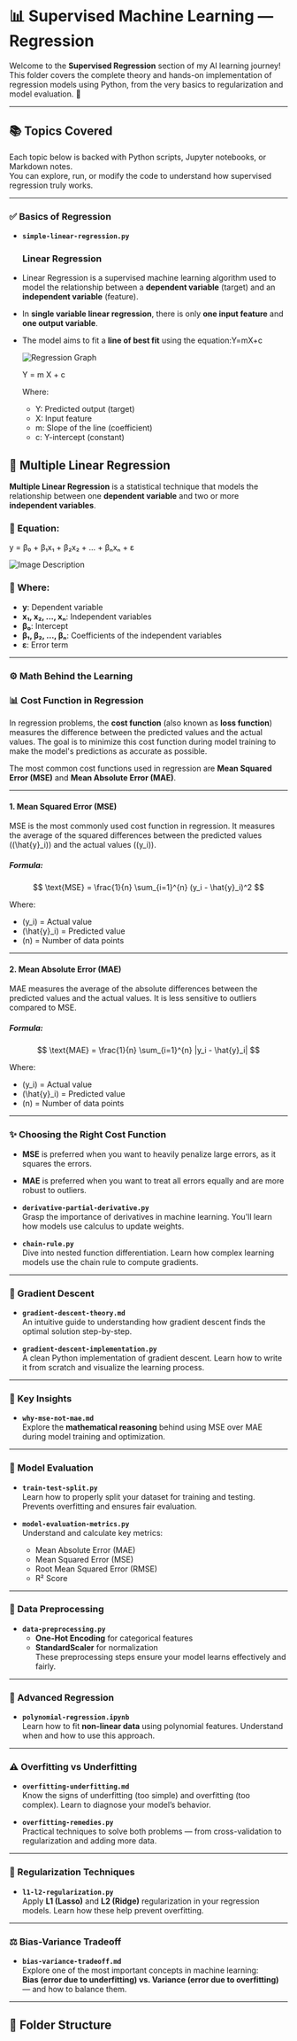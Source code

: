 # 📊 Supervised Machine Learning — Regression

Welcome to the **Supervised Regression** section of my AI learning journey!  
This folder covers the complete theory and hands-on implementation of regression models using Python, from the very basics to regularization and model evaluation. 🚀

---

## 📚 Topics Covered

Each topic below is backed with Python scripts, Jupyter notebooks, or Markdown notes.  
You can explore, run, or modify the code to understand how supervised regression truly works.

---

### ✅ Basics of Regression

- **`simple-linear-regression.py`**  
  ### **Linear Regression**

- Linear Regression is a supervised machine learning algorithm used to model the relationship between a **dependent variable** (target) and an **independent variable** (feature).
- In **single variable linear regression**, there is only **one input feature** and **one output variable**.
- The model aims to fit a **line of best fit** using the equation:Y=mX+c

   ![Regression Graph](https://upload.wikimedia.org/wikipedia/commons/3/3a/Linear_regression.svg)

    
    Y = m X + c
    
    Where:
    
    - Y: Predicted output (target)
    - X: Input feature
    - m: Slope of the line (coefficient)
    - c: Y-intercept (constant)
 
  

## 📘 Multiple Linear Regression

**Multiple Linear Regression** is a statistical technique that models the relationship between one **dependent variable** and two or more **independent variables**.

### 🧮 Equation:
y = β₀ + β₁x₁ + β₂x₂ + ... + βₙxₙ + ε

![Image Description](https://miro.medium.com/v2/resize:fit:560/1*HLN6FxlXrzDtYN0KAlom4A.png)

### 📌 Where:
- **y**: Dependent variable  
- **x₁, x₂, ..., xₙ**: Independent variables  
- **β₀**: Intercept  
- **β₁, β₂, ..., βₙ**: Coefficients of the independent variables  
- **ε**: Error term

  
---

### ⚙️ Math Behind the Learning

### 📊 **Cost Function in Regression**

In regression problems, the **cost function** (also known as **loss function**) measures the difference between the predicted values and the actual values. The goal is to minimize this cost function during model training to make the model's predictions as accurate as possible.

The most common cost functions used in regression are **Mean Squared Error (MSE)** and **Mean Absolute Error (MAE)**.

---

#### 1. **Mean Squared Error (MSE)**

MSE is the most commonly used cost function in regression. It measures the average of the squared differences between the predicted values (\(\hat{y}_i\)) and the actual values (\(y_i\)).

##### Formula:
$$
\text{MSE} = \frac{1}{n} \sum_{i=1}^{n} (y_i - \hat{y}_i)^2
$$

Where:
- \(y_i\) = Actual value
- \(\hat{y}_i\) = Predicted value
- \(n\) = Number of data points

---

#### 2. **Mean Absolute Error (MAE)**

MAE measures the average of the absolute differences between the predicted values and the actual values. It is less sensitive to outliers compared to MSE.

##### Formula:
$$
\text{MAE} = \frac{1}{n} \sum_{i=1}^{n} |y_i - \hat{y}_i|
$$

Where:
- \(y_i\) = Actual value
- \(\hat{y}_i\) = Predicted value
- \(n\) = Number of data points

---

### ✨ **Choosing the Right Cost Function**
- **MSE** is preferred when you want to heavily penalize large errors, as it squares the errors.
- **MAE** is preferred when you want to treat all errors equally and are more robust to outliers.

  
- **`derivative-partial-derivative.py`**  
  Grasp the importance of derivatives in machine learning. You'll learn how models use calculus to update weights.

- **`chain-rule.py`**  
  Dive into nested function differentiation. Learn how complex learning models use the chain rule to compute gradients.

---

### 🧠 Gradient Descent

- **`gradient-descent-theory.md`**  
  An intuitive guide to understanding how gradient descent finds the optimal solution step-by-step.

- **`gradient-descent-implementation.py`**  
  A clean Python implementation of gradient descent. Learn how to write it from scratch and visualize the learning process.

---

### 🤔 Key Insights

- **`why-mse-not-mae.md`**  
  Explore the **mathematical reasoning** behind using MSE over MAE during model training and optimization.

---

### 🧪 Model Evaluation

- **`train-test-split.py`**  
  Learn how to properly split your dataset for training and testing. Prevents overfitting and ensures fair evaluation.

- **`model-evaluation-metrics.py`**  
  Understand and calculate key metrics:  
  - Mean Absolute Error (MAE)  
  - Mean Squared Error (MSE)  
  - Root Mean Squared Error (RMSE)  
  - R² Score

---

### 🔧 Data Preprocessing

- **`data-preprocessing.py`**  
  - **One-Hot Encoding** for categorical features  
  - **StandardScaler** for normalization  
  These preprocessing steps ensure your model learns effectively and fairly.

---

### 🧮 Advanced Regression

- **`polynomial-regression.ipynb`**  
  Learn how to fit **non-linear data** using polynomial features. Understand when and how to use this approach.

---

### ⚠️ Overfitting vs Underfitting

- **`overfitting-underfitting.md`**  
  Know the signs of underfitting (too simple) and overfitting (too complex). Learn to diagnose your model’s behavior.

- **`overfitting-remedies.py`**  
  Practical techniques to solve both problems — from cross-validation to regularization and adding more data.

---

### 📏 Regularization Techniques

- **`l1-l2-regularization.py`**  
  Apply **L1 (Lasso)** and **L2 (Ridge)** regularization in your regression models. Learn how these help prevent overfitting.

---

### ⚖️ Bias-Variance Tradeoff

- **`bias-variance-tradeoff.md`**  
  Explore one of the most important concepts in machine learning:  
  **Bias (error due to underfitting) vs. Variance (error due to overfitting)** — and how to balance them.

---

## 📂 Folder Structure
